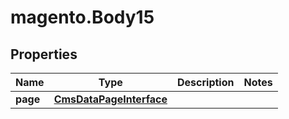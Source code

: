 # magento.Body15

## Properties
Name | Type | Description | Notes
------------ | ------------- | ------------- | -------------
**page** | [**CmsDataPageInterface**](CmsDataPageInterface.md) |  | 


